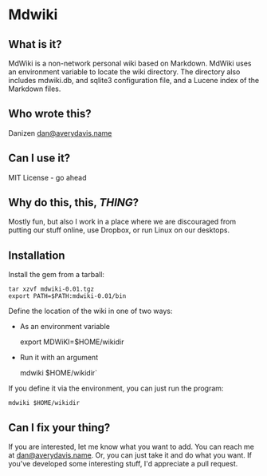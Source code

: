 # Mdwiki

## What is it?

MdWiki is a non-network personal wiki based on Markdown.  MdWiki uses 
an environment variable to locate the wiki directory.  The directory also
includes mdwiki.db, and sqlite3 configuration file, and a Lucene index of
the Markdown files.

## Who wrote this?

Danizen <dan@averydavis.name>

## Can I use it?

MIT License - go ahead

## Why do this, this, *THING*?

Mostly fun, but also I work in a place where we are discouraged from putting
our stuff online, use Dropbox, or run Linux on our desktops.

## Installation

Install the gem from a tarball:

    tar xzvf mdwiki-0.01.tgz
    export PATH=$PATH:mdwiki-0.01/bin

Define the location of the wiki in one of two ways:

- As an environment variable

    export MDWiKI=$HOME/wikidir
- Run it with an argument

    mdwiki $HOME/wikidir`

If you define it via the environment, you can just run the program:

    mdwiki $HOME/wikidir

## Can I fix your thing?

If you are interested, let me know what you want to add.   You can reach me at
[dan@averydavis.name](mailto:dan@averydavis.name).   Or, you can just take it
and do what you want.  If you've developed some interesting stuff, I'd appreciate a pull request.

